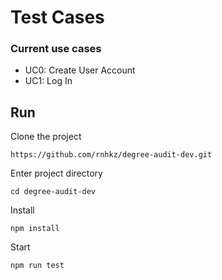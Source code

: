 # Test Cases

### Current use cases
- UC0: Create User Account
- UC1: Log In

## Run

Clone the project
```
https://github.com/rnhkz/degree-audit-dev.git
```

Enter project directory
```
cd degree-audit-dev
```

Install
```
npm install
```

Start
```
npm run test
```